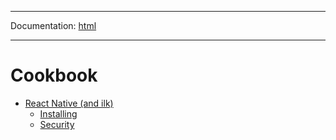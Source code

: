 -----

Documentation: [html](https://docs.vapors.io/)

-----

Cookbook
========

* [React Native (and ilk)](react-native)
  * [Installing](react-native)
  * [Security](react-native)

